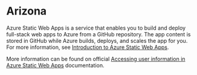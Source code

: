 # Arizona

Azure Static Web Apps is a service that enables you to build and deploy full-stack web apps to Azure from a GitHub repository. The app content is stored in GitHub while Azure builds, deploys, and scales the app for you. For more information, see [Introduction to Azure Static Web Apps](https://docs.microsoft.com/azure/static-web-apps/overview).

More information can be found on official [Accessing user information in Azure Static Web Apps](https://github.com/MicrosoftDocs/azure-docs/blob/main/articles/static-web-apps/user-information.md#accessing-user-information-in-azure-static-web-apps) documentation.
